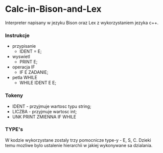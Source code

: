 # Calc-in-Bison-and-Lex
Interpreter napisany w jezyku Bison oraz Lex z wykorzystaniem jezyka c++.


### Instrukcje
  - przypisanie
	 - IDENT = E;
  - wyswietl
  	- PRINT E;
  - operacja IF
  	- IF E ZADANIE;
  - petla WHILE
  	- WHILE IDENT E E;

### Tokeny
  - IDENT - przyjmuje wartosc typu string;
  - LICZBA - przyjmuje wartosc int;
  - UNK PRINT ZMIENNA IF WHILE

### TYPE's
W kodzie wykorzystane zostaly trzy pomocnicze type-y - E, S, C. Dzieki temu mozliwe bylo ustalenie hierarchii w jakiej wykonywane sa dzialania.
